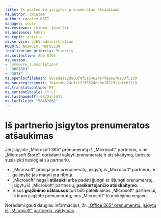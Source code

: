 ```yaml
---
title: Iš partnerio įsigytos prenumeratos atšaukimas
ms.author: cmcatee
author: cmcatee-MSFT
manager: scotv
ms.reviewer: jkinma, jmueller
ms.audience: Admin
ms.topic: article
ms.service: o365-administration
ROBOTS: NOINDEX, NOFOLLOW
localization_priority: Priority
ms.collection: Adm_O365
ms.custom:
- commerce_subscriptions
- "9001683"
- "5078"
ms.openlocfilehash: 907adaa12d960f0f5a54624b7fe9ee70a83f51d0
ms.sourcegitcommit: 1b4ecaba74cfcff155528dc9e1002011afe0f110
ms.translationtype: MT
ms.contentlocale: lt-LT
ms.lasthandoff: 08/21/2021
ms.locfileid: "58452002"
---
```

# <a name="cancel-subscription-from-partner"></a>Iš partnerio įsigytos prenumeratos atšaukimas

Jei įsigijote „Microsoft 365“ prenumeratą iš „Microsoft“ partnerio, o ne „Microsoft Store“, norėdami valdyti prenumeratą ir atsiskaitymą, turėsite susisiekti tiesiogiai su partneriu.

- „Microsoft“ prieiga prie prenumeratų, įsigytų iš „Microsoft“ partnerių, ir galimybė jas matyti yra ribota. 
- „Microsoft“ negali **atšaukti** arba padėti įjungti ar išjungti prenumeratų, įsigytų iš „Microsoft“ partnerių, **pasikartojančio atsiskaitymo**. 
- Visos **grąžinimo užklausos** turi būti pateikiamos „Microsoft“ partneriui, iš kurio įsigijote prenumeratą, nes „Microsoft“ to mokėjimo negavo. 

Norėdami gauti daugiau informacijos, žr. [„Office 365“ prenumeratų, įsigytų iš „Microsoft“ partnerio, valdymas](https://support.microsoft.com/help/4230739/microsoft-account-manage-office-365-subscription-from-third-party). 
